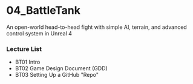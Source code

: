 # 04_BattleTank
An open-world head-to-head fight with simple AI, terrain, and advanced control system in Unreal 4

### Lecture List
* BT01 Intro
* BT02 Game Design Document (GDD)
* BT03 Setting Up a GitHub "Repo"